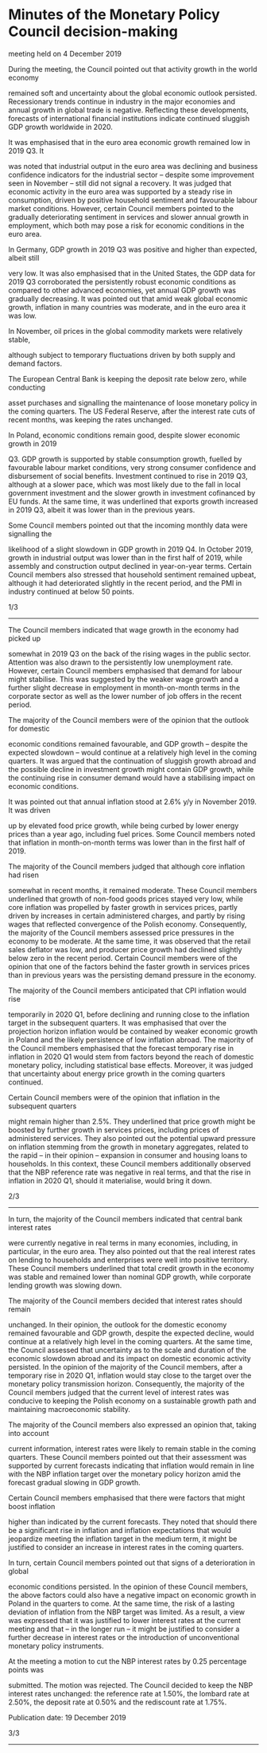 # Minutes of the Monetary Policy Council decision-making

 meeting held on 4 December 2019

During the meeting, the Council pointed out that activity growth in the world economy

remained soft and uncertainty about the global economic outlook persisted. Recessionary
trends continue in industry in the major economies and annual growth in global trade is
negative. Reflecting these developments, forecasts of international financial institutions
indicate continued sluggish GDP growth worldwide in 2020.

It was emphasised that in the euro area economic growth remained low in 2019 Q3. It

was noted that industrial output in the euro area was declining and business confidence
indicators for the industrial sector – despite some improvement seen in November – still did
not signal a recovery. It was judged that economic activity in the euro area was supported
by a steady rise in consumption, driven by positive household sentiment and favourable
labour market conditions. However, certain Council members pointed to the gradually
deteriorating sentiment in services and slower annual growth in employment, which both
may pose a risk for economic conditions in the euro area.

In Germany, GDP growth in 2019 Q3 was positive and higher than expected, albeit still

very low. It was also emphasised that in the United States, the GDP data for 2019 Q3
corroborated the persistently robust economic conditions as compared to other advanced
economies, yet annual GDP growth was gradually decreasing. It was pointed out that amid
weak global economic growth, inflation in many countries was moderate, and in the euro
area it was low.

In November, oil prices in the global commodity markets were relatively stable,

although subject to temporary fluctuations driven by both supply and demand factors.

The European Central Bank is keeping the deposit rate below zero, while conducting

asset purchases and signalling the maintenance of loose monetary policy in the coming
quarters. The US Federal Reserve, after the interest rate cuts of recent months, was keeping
the rates unchanged.

In Poland, economic conditions remain good, despite slower economic growth in 2019

Q3. GDP growth is supported by stable consumption growth, fuelled by favourable labour
market conditions, very strong consumer confidence and disbursement of social benefits.
Investment continued to rise in 2019 Q3, although at a slower pace, which was most likely
due to the fall in local government investment and the slower growth in investment cofinanced by EU funds. At the same time, it was underlined that exports growth increased in
2019 Q3, albeit it was lower than in the previous years.

Some Council members pointed out that the incoming monthly data were signalling the

likelihood of a slight slowdown in GDP growth in 2019 Q4. In October 2019, growth in
industrial output was lower than in the first half of 2019, while assembly and construction
output declined in year-on-year terms. Certain Council members also stressed that
household sentiment remained upbeat, although it had deteriorated slightly in the recent
period, and the PMI in industry continued at below 50 points.

1/3


-----

The Council members indicated that wage growth in the economy had picked up

somewhat in 2019 Q3 on the back of the rising wages in the public sector. Attention was also
drawn to the persistently low unemployment rate. However, certain Council members
emphasised that demand for labour might stabilise. This was suggested by the weaker wage
growth and a further slight decrease in employment in month-on-month terms in the
corporate sector as well as the lower number of job offers in the recent period.

The majority of the Council members were of the opinion that the outlook for domestic

economic conditions remained favourable, and GDP growth – despite the expected
slowdown – would continue at a relatively high level in the coming quarters. It was argued
that the continuation of sluggish growth abroad and the possible decline in investment
growth might contain GDP growth, while the continuing rise in consumer demand would
have a stabilising impact on economic conditions.

It was pointed out that annual inflation stood at 2.6% y/y in November 2019. It was driven

up by elevated food price growth, while being curbed by lower energy prices than a year
ago, including fuel prices. Some Council members noted that inflation in month-on-month
terms was lower than in the first half of 2019.

The majority of the Council members judged that although core inflation had risen

somewhat in recent months, it remained moderate. These Council members underlined that
growth of non-food goods prices stayed very low, while core inflation was propelled by
faster growth in services prices, partly driven by increases in certain administered charges,
and partly by rising wages that reflected convergence of the Polish economy. Consequently,
the majority of the Council members assessed price pressures in the economy to be moderate.
At the same time, it was observed that the retail sales deflator was low, and producer price
growth had declined slightly below zero in the recent period. Certain Council members were
of the opinion that one of the factors behind the faster growth in services prices than in
previous years was the persisting demand pressure in the economy.

The majority of the Council members anticipated that CPI inflation would rise

temporarily in 2020 Q1, before declining and running close to the inflation target in the
subsequent quarters. It was emphasised that over the projection horizon inflation would be
contained by weaker economic growth in Poland and the likely persistence of low inflation
abroad. The majority of the Council members emphasised that the forecast temporary rise in
inflation in 2020 Q1 would stem from factors beyond the reach of domestic monetary policy,
including statistical base effects. Moreover, it was judged that uncertainty about energy price
growth in the coming quarters continued.

Certain Council members were of the opinion that inflation in the subsequent quarters

might remain higher than 2.5%. They underlined that price growth might be boosted by
further growth in services prices, including prices of administered services. They also
pointed out the potential upward pressure on inflation stemming from the growth in
monetary aggregates, related to the rapid – in their opinion – expansion in consumer and
housing loans to households. In this context, these Council members additionally observed
that the NBP reference rate was negative in real terms, and that the rise in inflation in 2020
Q1, should it materialise, would bring it down.

2/3


-----

In turn, the majority of the Council members indicated that central bank interest rates

were currently negative in real terms in many economies, including, in particular, in the euro
area. They also pointed out that the real interest rates on lending to households and
enterprises were well into positive territory. These Council members underlined that total
credit growth in the economy was stable and remained lower than nominal GDP growth,
while corporate lending growth was slowing down.

The majority of the Council members decided that interest rates should remain

unchanged. In their opinion, the outlook for the domestic economy remained favourable and
GDP growth, despite the expected decline, would continue at a relatively high level in the
coming quarters. At the same time, the Council assessed that uncertainty as to the scale and
duration of the economic slowdown abroad and its impact on domestic economic activity
persisted. In the opinion of the majority of the Council members, after a temporary rise in
2020 Q1, inflation would stay close to the target over the monetary policy transmission
horizon. Consequently, the majority of the Council members judged that the current level of
interest rates was conducive to keeping the Polish economy on a sustainable growth path
and maintaining macroeconomic stability.

The majority of the Council members also expressed an opinion that, taking into account

current information, interest rates were likely to remain stable in the coming quarters. These
Council members pointed out that their assessment was supported by current forecasts
indicating that inflation would remain in line with the NBP inflation target over the monetary
policy horizon amid the forecast gradual slowing in GDP growth.

Certain Council members emphasised that there were factors that might boost inflation

higher than indicated by the current forecasts. They noted that should there be a significant
rise in inflation and inflation expectations that would jeopardize meeting the inflation target
in the medium term, it might be justified to consider an increase in interest rates in the
coming quarters.

In turn, certain Council members pointed out that signs of a deterioration in global

economic conditions persisted. In the opinion of these Council members, the above factors
could also have a negative impact on economic growth in Poland in the quarters to come. At
the same time, the risk of a lasting deviation of inflation from the NBP target was limited. As
a result, a view was expressed that it was justified to lower interest rates at the current
meeting and that – in the longer run – it might be justified to consider a further decrease in
interest rates or the introduction of unconventional monetary policy instruments.

At the meeting a motion to cut the NBP interest rates by 0.25 percentage points was

submitted. The motion was rejected. The Council decided to keep the NBP interest rates
unchanged: the reference rate at 1.50%, the lombard rate at 2.50%, the deposit rate at 0.50%
and the rediscount rate at 1.75%.

Publication date: 19 December 2019

3/3


-----

